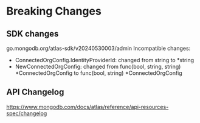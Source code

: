 # Breaking Changes

## SDK changes

go.mongodb.org/atlas-sdk/v20240530003/admin
Incompatible changes:

- ConnectedOrgConfig.IdentityProviderId: changed from string to \*string
- NewConnectedOrgConfig: changed from func(bool, string, string) *ConnectedOrgConfig to func(bool, string) *ConnectedOrgConfig

## API Changelog

https://www.mongodb.com/docs/atlas/reference/api-resources-spec/changelog
